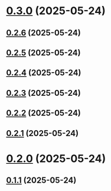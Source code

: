 # [0.3.0](https://github.com/alysonmota/understanding-pr-and-changelong/compare/v0.2.6...v0.3.0) (2025-05-24)

## [0.2.6](https://github.com/alysonmota/understanding-pr-and-changelong/compare/v0.2.5...v0.2.6) (2025-05-24)

## [0.2.5](https://github.com/alysonmota/understanding-pr-and-changelong/compare/v0.2.4...v0.2.5) (2025-05-24)

## [0.2.4](https://github.com/alysonmota/understanding-pr-and-changelong/compare/v0.2.3...v0.2.4) (2025-05-24)

## [0.2.3](https://github.com/alysonmota/understanding-pr-and-changelong/compare/v0.2.2...v0.2.3) (2025-05-24)

## [0.2.2](https://github.com/alysonmota/understanding-pr-and-changelong/compare/v0.2.1...v0.2.2) (2025-05-24)

## [0.2.1](https://github.com/alysonmota/understanding-pr-and-changelong/compare/v0.2.0...v0.2.1) (2025-05-24)

# [0.2.0](https://github.com/alysonmota/understanding-pr-and-changelong/compare/v0.1.1...v0.2.0) (2025-05-24)

## [0.1.1](https://github.com/alysonmota/understanding-pr-and-changelong/compare/v0.1.0...v0.1.1) (2025-05-24)
